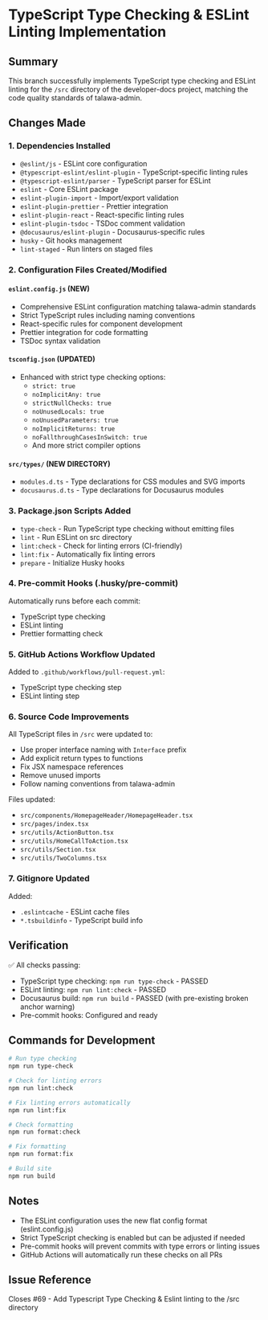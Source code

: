 # TypeScript Type Checking & ESLint Linting Implementation

## Summary

This branch successfully implements TypeScript type checking and ESLint linting for the `/src` directory of the developer-docs project, matching the code quality standards of talawa-admin.

## Changes Made

### 1. **Dependencies Installed**
- `@eslint/js` - ESLint core configuration
- `@typescript-eslint/eslint-plugin` - TypeScript-specific linting rules
- `@typescript-eslint/parser` - TypeScript parser for ESLint
- `eslint` - Core ESLint package
- `eslint-plugin-import` - Import/export validation
- `eslint-plugin-prettier` - Prettier integration
- `eslint-plugin-react` - React-specific linting rules
- `eslint-plugin-tsdoc` - TSDoc comment validation
- `@docusaurus/eslint-plugin` - Docusaurus-specific rules
- `husky` - Git hooks management
- `lint-staged` - Run linters on staged files

### 2. **Configuration Files Created/Modified**

#### `eslint.config.js` (NEW)
- Comprehensive ESLint configuration matching talawa-admin standards
- Strict TypeScript rules including naming conventions
- React-specific rules for component development
- Prettier integration for code formatting
- TSDoc syntax validation

#### `tsconfig.json` (UPDATED)
- Enhanced with strict type checking options:
  - `strict: true`
  - `noImplicitAny: true`
  - `strictNullChecks: true`
  - `noUnusedLocals: true`
  - `noUnusedParameters: true`
  - `noImplicitReturns: true`
  - `noFallthroughCasesInSwitch: true`
  - And more strict compiler options

#### `src/types/` (NEW DIRECTORY)
- `modules.d.ts` - Type declarations for CSS modules and SVG imports
- `docusaurus.d.ts` - Type declarations for Docusaurus modules

### 3. **Package.json Scripts Added**
- `type-check` - Run TypeScript type checking without emitting files
- `lint` - Run ESLint on src directory
- `lint:check` - Check for linting errors (CI-friendly)
- `lint:fix` - Automatically fix linting errors
- `prepare` - Initialize Husky hooks

### 4. **Pre-commit Hooks (.husky/pre-commit)**
Automatically runs before each commit:
- TypeScript type checking
- ESLint linting
- Prettier formatting check

### 5. **GitHub Actions Workflow Updated**
Added to `.github/workflows/pull-request.yml`:
- TypeScript type checking step
- ESLint linting step

### 6. **Source Code Improvements**
All TypeScript files in `/src` were updated to:
- Use proper interface naming with `Interface` prefix
- Add explicit return types to functions
- Fix JSX namespace references
- Remove unused imports
- Follow naming conventions from talawa-admin

Files updated:
- `src/components/HomepageHeader/HomepageHeader.tsx`
- `src/pages/index.tsx`
- `src/utils/ActionButton.tsx`
- `src/utils/HomeCallToAction.tsx`
- `src/utils/Section.tsx`
- `src/utils/TwoColumns.tsx`

### 7. **Gitignore Updated**
Added:
- `.eslintcache` - ESLint cache files
- `*.tsbuildinfo` - TypeScript build info

## Verification

✅ All checks passing:
- TypeScript type checking: `npm run type-check` - PASSED
- ESLint linting: `npm run lint:check` - PASSED
- Docusaurus build: `npm run build` - PASSED (with pre-existing broken anchor warning)
- Pre-commit hooks: Configured and ready

## Commands for Development

```bash
# Run type checking
npm run type-check

# Check for linting errors
npm run lint:check

# Fix linting errors automatically
npm run lint:fix

# Check formatting
npm run format:check

# Fix formatting
npm run format:fix

# Build site
npm run build
```

## Notes

- The ESLint configuration uses the new flat config format (eslint.config.js)
- Strict TypeScript checking is enabled but can be adjusted if needed
- Pre-commit hooks will prevent commits with type errors or linting issues
- GitHub Actions will automatically run these checks on all PRs

## Issue Reference

Closes #69 - Add Typescript Type Checking & Eslint linting to the /src directory
